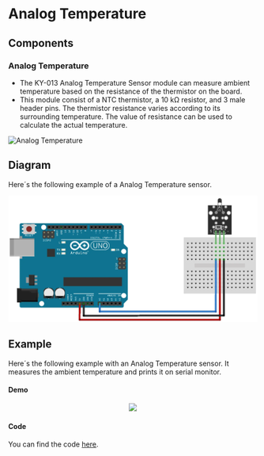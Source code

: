 # Analog Temperature

## Components 
### Analog Temperature

* The KY-013 Analog Temperature Sensor module can measure ambient temperature based on the resistance of the thermistor on the board.
* This module consist of a NTC thermistor, a 10 kΩ resistor, and 3 male header pins. The thermistor resistance varies according to its surrounding temperature. The value of resistance can be used to calculate the actual temperature.

<img title="Analog Temperature" src="https://arduinomodules.info/wp-content/uploads/ky-013_analog_temperature_sensor_module-240x240.jpg" width=200/>

## Diagram

Here´s the following example of a Analog Temperature sensor.

![Analog Temperature diagram](./img/Analog_Temperature_diagram.png)

## Example

Here´s the following example with an Analog Temperature sensor. It measures the ambient temperature and prints it on serial monitor.

#### Demo
<p align="center"><img src="./img/Analog_Temperature_demo.gif"/></p>

#### Code

You can find the code [here](./Analog_Temperature.ino).
